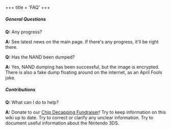 +++
title = 'FAQ'
+++

##### General Questions

**Q:** Any progress?

**A:** See latest news on the main page. If there's any progress, it'll
be right there.

**Q:** Has the NAND been dumped?

**A:** Yes, NAND dumping has been successful, but the image is
encrypted. There is also a fake dump floating around on the internet, as
an April Fools joke.

##### Contributions

**Q:** What can I do to help?

**A:** Donate to our [Chip Decapping Fundraiser](Fundraiser "wikilink")!
Try to keep information on this wiki up to date. Try to correct or
clarify any unclear information. Try to document useful information
about the Nintendo 3DS.